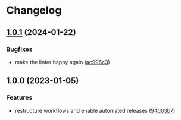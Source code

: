 # Changelog

## [1.0.1](https://github.com/rolehippie/letsencrypt/compare/v1.0.0...v1.0.1) (2024-01-22)


### Bugfixes

* make the linter happy again ([ac996c3](https://github.com/rolehippie/letsencrypt/commit/ac996c3efab5846f5804201e538975dacb6df34d))

## 1.0.0 (2023-01-05)


### Features

* restructure workflows and enable automated releases ([94d63b7](https://github.com/rolehippie/letsencrypt/commit/94d63b761728073abcdd6cbccdf5455e6ea0fd58))
